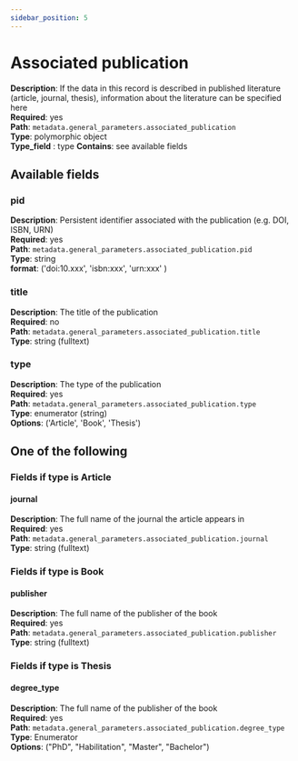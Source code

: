 ```yaml
---
sidebar_position: 5
---
```


# Associated publication    

**Description**: If the data in this record is described in published literature (article, journal, thesis), information about the literature can be specified here <br/>
**Required**: yes <br/>
**Path**: `metadata.general_parameters.associated_publication` <br/>
**Type**: polymorphic object <br/>
**Type_field** : type
**Contains**: see available fields <br/>

## Available fields 

### pid 

**Description**: Persistent identifier associated with the publication (e.g. DOI, ISBN, URN) <br/>
**Required**: yes <br/>
**Path**: `metadata.general_parameters.associated_publication.pid` <br/>
**Type**: string <br/>
**format**: ('doi:10.xxx', 'isbn:xxx', 'urn:xxx' ) <br/>

### title 

**Description**: The title of the publication <br/>
**Required**: no <br/>
**Path**: `metadata.general_parameters.associated_publication.title` <br/>
**Type**: string (fulltext) <br/>


### type 

**Description**: The type of the publication <br/>
**Required**: yes <br/>
**Path**: `metadata.general_parameters.associated_publication.type` <br/>
**Type**: enumerator (string) <br/>
**Options**: ('Article', 'Book', 'Thesis') <br/>


## One of the following 

### Fields if type is Article 

#### journal

**Description**: The full name of the journal the article appears in <br/>
**Required**: yes <br/>
**Path**: `metadata.general_parameters.associated_publication.journal` <br/>
**Type**: string (fulltext) <br/>


### Fields if type is Book 

#### publisher

**Description**: The full name of the publisher of the book <br/>
**Required**: yes <br/>
**Path**: `metadata.general_parameters.associated_publication.publisher` <br/>
**Type**: string (fulltext) <br/>



### Fields if type is Thesis 

#### degree_type

**Description**: The full name of the publisher of the book <br/>
**Required**: yes <br/>
**Path**: `metadata.general_parameters.associated_publication.degree_type` <br/>
**Type**: Enumerator <br/>
**Options**: ("PhD", "Habilitation", "Master", "Bachelor") <br/>


